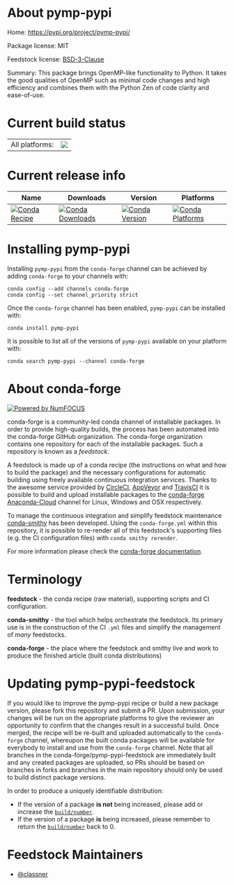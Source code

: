 About pymp-pypi
===============

Home: https://pypi.org/project/pymp-pypi/

Package license: MIT

Feedstock license: [BSD-3-Clause](https://github.com/conda-forge/pymp-pypi-feedstock/blob/master/LICENSE.txt)

Summary: This package brings OpenMP-like functionality to Python. It takes the good qualities of OpenMP such as minimal code changes and high efficiency and combines them with the Python Zen of code clarity and ease-of-use.

Current build status
====================


<table><tr><td>All platforms:</td>
    <td>
      <a href="https://dev.azure.com/conda-forge/feedstock-builds/_build/latest?definitionId=13657&branchName=master">
        <img src="https://dev.azure.com/conda-forge/feedstock-builds/_apis/build/status/pymp-pypi-feedstock?branchName=master">
      </a>
    </td>
  </tr>
</table>

Current release info
====================

| Name | Downloads | Version | Platforms |
| --- | --- | --- | --- |
| [![Conda Recipe](https://img.shields.io/badge/recipe-pymp--pypi-green.svg)](https://anaconda.org/conda-forge/pymp-pypi) | [![Conda Downloads](https://img.shields.io/conda/dn/conda-forge/pymp-pypi.svg)](https://anaconda.org/conda-forge/pymp-pypi) | [![Conda Version](https://img.shields.io/conda/vn/conda-forge/pymp-pypi.svg)](https://anaconda.org/conda-forge/pymp-pypi) | [![Conda Platforms](https://img.shields.io/conda/pn/conda-forge/pymp-pypi.svg)](https://anaconda.org/conda-forge/pymp-pypi) |

Installing pymp-pypi
====================

Installing `pymp-pypi` from the `conda-forge` channel can be achieved by adding `conda-forge` to your channels with:

```
conda config --add channels conda-forge
conda config --set channel_priority strict
```

Once the `conda-forge` channel has been enabled, `pymp-pypi` can be installed with:

```
conda install pymp-pypi
```

It is possible to list all of the versions of `pymp-pypi` available on your platform with:

```
conda search pymp-pypi --channel conda-forge
```


About conda-forge
=================

[![Powered by
NumFOCUS](https://img.shields.io/badge/powered%20by-NumFOCUS-orange.svg?style=flat&colorA=E1523D&colorB=007D8A)](https://numfocus.org)

conda-forge is a community-led conda channel of installable packages.
In order to provide high-quality builds, the process has been automated into the
conda-forge GitHub organization. The conda-forge organization contains one repository
for each of the installable packages. Such a repository is known as a *feedstock*.

A feedstock is made up of a conda recipe (the instructions on what and how to build
the package) and the necessary configurations for automatic building using freely
available continuous integration services. Thanks to the awesome service provided by
[CircleCI](https://circleci.com/), [AppVeyor](https://www.appveyor.com/)
and [TravisCI](https://travis-ci.com/) it is possible to build and upload installable
packages to the [conda-forge](https://anaconda.org/conda-forge)
[Anaconda-Cloud](https://anaconda.org/) channel for Linux, Windows and OSX respectively.

To manage the continuous integration and simplify feedstock maintenance
[conda-smithy](https://github.com/conda-forge/conda-smithy) has been developed.
Using the ``conda-forge.yml`` within this repository, it is possible to re-render all of
this feedstock's supporting files (e.g. the CI configuration files) with ``conda smithy rerender``.

For more information please check the [conda-forge documentation](https://conda-forge.org/docs/).

Terminology
===========

**feedstock** - the conda recipe (raw material), supporting scripts and CI configuration.

**conda-smithy** - the tool which helps orchestrate the feedstock.
                   Its primary use is in the construction of the CI ``.yml`` files
                   and simplify the management of *many* feedstocks.

**conda-forge** - the place where the feedstock and smithy live and work to
                  produce the finished article (built conda distributions)


Updating pymp-pypi-feedstock
============================

If you would like to improve the pymp-pypi recipe or build a new
package version, please fork this repository and submit a PR. Upon submission,
your changes will be run on the appropriate platforms to give the reviewer an
opportunity to confirm that the changes result in a successful build. Once
merged, the recipe will be re-built and uploaded automatically to the
`conda-forge` channel, whereupon the built conda packages will be available for
everybody to install and use from the `conda-forge` channel.
Note that all branches in the conda-forge/pymp-pypi-feedstock are
immediately built and any created packages are uploaded, so PRs should be based
on branches in forks and branches in the main repository should only be used to
build distinct package versions.

In order to produce a uniquely identifiable distribution:
 * If the version of a package **is not** being increased, please add or increase
   the [``build/number``](https://docs.conda.io/projects/conda-build/en/latest/resources/define-metadata.html#build-number-and-string).
 * If the version of a package **is** being increased, please remember to return
   the [``build/number``](https://docs.conda.io/projects/conda-build/en/latest/resources/define-metadata.html#build-number-and-string)
   back to 0.

Feedstock Maintainers
=====================

* [@classner](https://github.com/classner/)

